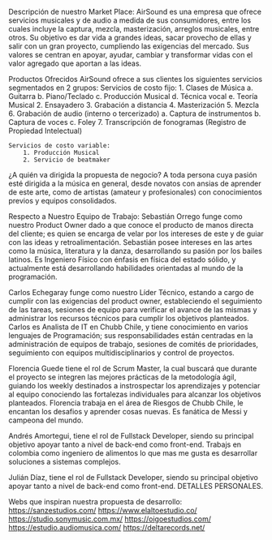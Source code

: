 Descripción de nuestro Market Place:
AirSound es una empresa que ofrece servicios musicales y de audio a medida de sus consumidores, entre los cuales incluye la captura, mezcla, masterización, arreglos musicales, entre otros.
Su objetivo es dar vida a grandes ideas, sacar provecho de ellas y salir con un gran proyecto, cumpliendo las exigencias del mercado.
Sus valores se centran en apoyar, ayudar, cambiar y transformar vidas con el valor agregado que aportan a las ideas.

Productos Ofrecidos
AirSound ofrece a sus clientes los siguientes servicios segmentados en 2 grupos:
	Servicios de costo fijo:
		1. Clases de Música
			a. Guitarra
			b. Piano/Teclado
			c. Producción Musical
			d. Técnica vocal
			e. Teoría Musical
		2. Ensayadero
		3. Grabación a distancia
		4. Masterización
		5. Mezcla
		6. Grabación de audio (interno o tercerizado)
			a. Captura de instrumentos
			b. Captura de voces
			c. Foley
		7. Transcripción de fonogramas (Registro de Propiedad Intelectual)
	
	Servicios de costo variable:
		1. Producción Musical
		2. Servicio de beatmaker
		
¿A quién va dirigida la propuesta de negocio?
A toda persona cuya pasión esté dirigida a la música en general, desde novatos con ansias de aprender de este arte, como de artistas (amateur y profesionales) con conocimientos previos y equipos consolidados.

Respecto a Nuestro Equipo de Trabajo:
Sebastián Orrego funge como nuestro Product Owner dado a que conoce el producto de manos directa del cliente; es quien se encarga de velar por los intereses de este y de guiar con las ideas y retroalimentación. Sebastián posee intereses en las artes como la música, literatura  y la danza, desarrollando su pasión por los bailes latinos. Es Ingeniero Físico con énfasis en física del estado sólido, y actualmente está desarrollando habilidades orientadas al mundo de la programación.

Carlos Echegaray funge como nuestro Líder Técnico, estando a cargo de cumplir con las exigencias del product owner, estableciendo el seguimiento de las tareas, sesiones de equipo para verificar el avance de las mismas y administrar los recursos técnicos para cumplir los objetivos planteados. Carlos es Analista de IT en Chubb Chile, y tiene conocimiento en varios lenguajes de Programación; sus responsabilidades están centradas en la administración de equipos de trabajo, sesiones de comités de prioridades, seguimiento con equipos multidisciplinarios y control de proyectos.

Florencia Guede tiene el rol de Scrum Master, la cual buscará que durante el proyecto se integren las mejores prácticas de la metodología ágil, guiando los weekly destinados a instrospectar los aprendizajes y potenciar al equipo conociendo las fortalezas individuales para alcanzar los objetivos planteados. Florencia trabaja en el área de Riesgos de Chubb Chile, le encantan los desafios y aprender cosas nuevas. Es fanática de Messi y campeona del mundo.

Andrés Amortegui, tiene el rol de Fullstack Developer, siendo su principal objetivo apoyar tanto a nivel de back-end como front-end. Trabajs en colombia como ingeniero de alimentos lo que mas me gusta es  desarrollar soluciones a sistemas complejos.

Julián Díaz, tiene el rol de Fullstack Developer, siendo su principal objetivo apoyar tanto a nivel de back-end como front-end. DETALLES PERSONALES.

Webs que inspiran nuestra propuesta de desarrollo:
https://sanzestudios.com/
https://www.elaltoestudio.co/
https://studio.sonymusic.com.mx/
https://oigoestudios.com/
https://estudio.audiomusica.com/
https://deltarecords.net/
